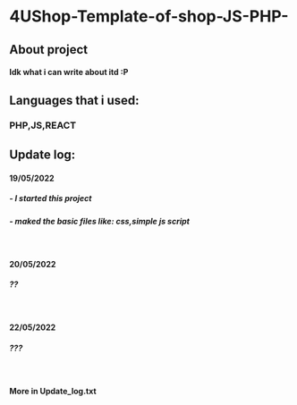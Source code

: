# 4UShop-Template-of-shop-JS-PHP-

<h2>About project</h2>
<h4>Idk what i can write about itd :P</h4>


<h2>Languages that i used:<h3><b>PHP,JS,REACT</b></h3><h2/>


<b>Update log:</b>
<br/>
  <h4><b>19/05/2022</b></h4>
<h5><i>- I started this project</i></h5>
  <h5><i>- maked the basic files like: css,simple js script</i></h5>
  
  <br/>
  <h4><b>20/05/2022</b></h4>
<h5><i>??</i></h5>
  <br/>
  <h4><b>22/05/2022</b></h4>
<h5><i>???</i></h5>
  <br/>
  <h4><b>More in Update_log.txt</b></h4>

